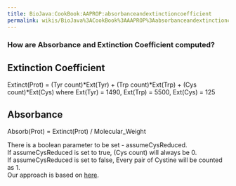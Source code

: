 ```yaml
---
title: BioJava:CookBook:AAPROP:absorbanceandextinctioncoefficient
permalink: wikis/BioJava%3ACookBook%3AAAPROP%3Aabsorbanceandextinctioncoefficient
---
```


### How are Absorbance and Extinction Coefficient computed?

Extinction Coefficient
----------------------

Extinct(Prot) = (Tyr count)\*Ext(Tyr) + (Trp count)\*Ext(Trp) + (Cys
count)\*Ext(Cys) where Ext(Tyr) = 1490, Ext(Trp) = 5500, Ext(Cys) = 125

Absorbance
----------

Absorb(Prot) = Extinct(Prot) / Molecular\_Weight

There is a boolean parameter to be set - assumeCysReduced.  
If assumeCysReduced is set to true, (Cys count) will always be 0.  
If assumeCysReduced is set to false, Every pair of Cystine will be
counted as 1.  
Our approach is based on
[here](http://web.expasy.org/protparam/protparam-doc.html).
